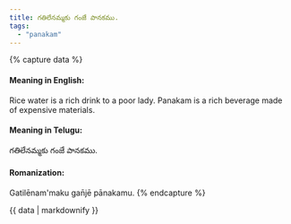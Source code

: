 ```yaml
---
title: గతిలేనమ్మకు గంజే పానకము.
tags:
  - "panakam"
---
```


{% capture data %}
#### Meaning in English:
Rice water is a rich drink to a poor lady.
Panakam is a rich beverage made of expensive materials.

#### Meaning in Telugu:
గతిలేనమ్మకు గంజే పానకము.

#### Romanization:
Gatilēnam'maku gan̄jē pānakamu.
{% endcapture %}

{{ data | markdownify }}

